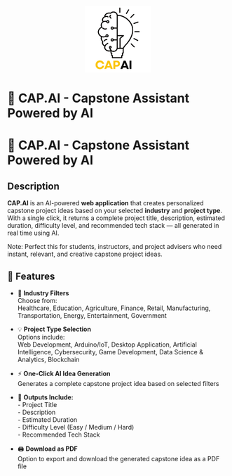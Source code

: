 <p align="center">
  <img src="Logo/CAP AI.png" alt="CAP.AI Logo" width="150"/>
</p>

# 🧠 CAP.AI - Capstone Assistant Powered by AI



# 🧠 CAP.AI - Capstone Assistant Powered by AI

## Description  
**CAP.AI** is an AI-powered **web application** that creates personalized capstone project ideas based on your selected **industry** and **project type**.  
With a single click, it returns a complete project title, description, estimated duration, difficulty level, and recommended tech stack — all generated in real time using AI.

Note: Perfect this for  students, instructors, and project advisers who need instant, relevant, and creative capstone project ideas.

## 🚀 Features

- 🎯 **Industry Filters**  
  Choose from:  
        Healthcare, Education, Agriculture, Finance, Retail, Manufacturing, Transportation, Energy, Entertainment, Government

- 💡 **Project Type Selection**  
  Options include:  
        Web Development, Arduino/IoT, Desktop Application, Artificial Intelligence, Cybersecurity, Game Development, Data Science & Analytics, Blockchain

- ⚡ **One-Click AI Idea Generation**  
          Generates a complete capstone project idea based on selected filters

- 📄 **Outputs Include:**  
          - Project Title  
          - Description  
          - Estimated Duration  
          - Difficulty Level (Easy / Medium / Hard)  
          - Recommended Tech Stack

- 🖨️ **Download as PDF**  
          Option to export and download the generated capstone idea as a PDF file
